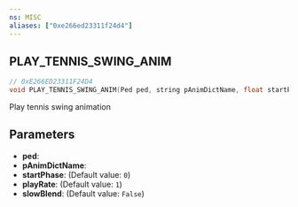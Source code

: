 ```yaml
---
ns: MISC
aliases: ["0xe266ed23311f24d4"]
---
```

## PLAY_TENNIS_SWING_ANIM

```c
// 0xE266ED23311F24D4
void PLAY_TENNIS_SWING_ANIM(Ped ped, string pAnimDictName, float startPhase, float playRate, bool slowBlend);
```

Play tennis swing animation


## Parameters
* **ped**: 
* **pAnimDictName**: 
* **startPhase**: (Default value: `0`)
* **playRate**: (Default value: `1`)
* **slowBlend**: (Default value: `False`)
